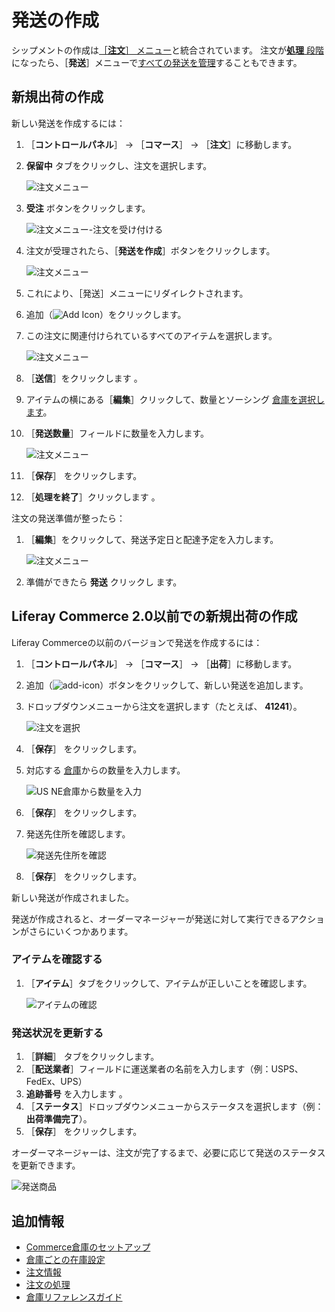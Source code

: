 # 発送の作成

シップメントの作成は[［**注文**］ メニュー](../orders/orders-menu-reference-guide.md)と統合されています。 注文が[**処理** 段階](../orders/processing-an-order.md)になったら、［**発送**］メニューで[すべての発送を管理](./introduction-to-shipments.md)することもできます。

<a name="creating-a-new-shipment" />

## 新規出荷の作成

新しい発送を作成するには：

1. ［**コントロールパネル**］ → ［**コマース**］ → ［**注文**］に移動します。
1. **保留中** タブをクリックし、注文を選択します。

    ![注文メニュー](./creating-a-shipment/images/11.png)

1. **受注** ボタンをクリックします。

    ![注文メニュー-注文を受け付ける](./creating-a-shipment/images/12.png)

1. 注文が受理されたら、［**発送を作成**］ボタンをクリックします。

    ![注文メニュー](./creating-a-shipment/images/10.png)

1. これにより、［発送］メニューにリダイレクトされます。

1. 追加（![Add Icon](../../images/icon-add.png)）をクリックします。
1. この注文に関連付けられているすべてのアイテムを選択します。

    ![注文メニュー](./creating-a-shipment/images/07.png)

1. ［**送信**］をクリックします 。
1. アイテムの横にある［**編集**］クリックして、数量とソーシング [倉庫を選択します](../../product-management/managing-inventory/warehouse-reference-guide.md)。
1. ［**発送数量**］フィールドに数量を入力します。

    ![注文メニュー](./creating-a-shipment/images/08.png)

1. ［**保存**］ をクリックします。
1. ［**処理を終了**］クリックします 。

注文の発送準備が整ったら：

1. ［**編集**］をクリックして、発送予定日と配達予定を入力します。

    ![注文メニュー](./creating-a-shipment/images/09.png)

1. 準備ができたら **発送** クリックし ます。

<a name="creating-a-new-shipment-on-liferay-commerce-20-and-below" />

## Liferay Commerce 2.0以前での新規出荷の作成

Liferay Commerceの以前のバージョンで発送を作成するには：

1. ［**コントロールパネル**］ → ［**コマース**］ → ［**出荷**］に移動します。
1. 追加（![add-icon](../../images/icon-add.png)）ボタンをクリックして、新しい発送を追加します。
1. ドロップダウンメニューから注文を選択します（たとえば、 **41241**）。

    ![注文を選択](./creating-a-shipment/images/02.png)

1. ［**保存**］ をクリックします。
1. 対応する [倉庫](../../product-management/managing-inventory/warehouse-reference-guide.md)からの数量を入力します。

    ![US NE倉庫から数量を入力](./creating-a-shipment/images/03.png)

1. ［**保存**］ をクリックします。
1. 発送先住所を確認します。

    ![発送先住所を確認](./creating-a-shipment/images/04.png)

1. ［**保存**］ をクリックします。

新しい発送が作成されました。

発送が作成されると、オーダーマネージャーが発送に対して実行できるアクションがさらにいくつかあります。

### アイテムを確認する

1. ［**アイテム**］タブをクリックして、アイテムが正しいことを確認します。

    ![アイテムの確認](./creating-a-shipment/images/05.png)

### 発送状況を更新する

1. ［**詳細**］ タブをクリックします。
1. ［**配送業者**］フィールドに運送業者の名前を入力します（例：USPS、FedEx、UPS）
1. **追跡番号** を入力します 。
1. ［**ステータス**］ドロップダウンメニューからステータスを選択します（例： **出荷準備完了**）。
1. ［**保存**］ をクリックします。

オーダーマネージャーは、注文が完了するまで、必要に応じて発送のステータスを更新できます。

![発送商品](./creating-a-shipment/images/06.png)

<a name="additional-information" />

## 追加情報

* [Commerce倉庫のセットアップ](../../product-management/managing-inventory/setting-up-commerce-warehouses.md)
* [倉庫ごとの在庫設定](../../product-management/managing-inventory/setting-inventory-by-warehouse.md)
* [注文情報](../orders/order-information.md)
* [注文の処理](../orders/processing-an-order.md)
* [倉庫リファレンスガイド](../../product-management/managing-inventory/warehouse-reference-guide.md)
